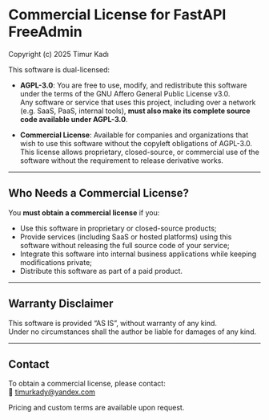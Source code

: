 # Commercial License for FastAPI FreeAdmin

Copyright (c) 2025 Timur Kadı

This software is dual-licensed:

- **AGPL-3.0**: You are free to use, modify, and redistribute this software under the terms of the GNU Affero General Public License v3.0.  
  Any software or service that uses this project, including over a network (e.g. SaaS, PaaS, internal tools), **must also make its complete source code available under AGPL-3.0**.

- **Commercial License**: Available for companies and organizations that wish to use this software without the copyleft obligations of AGPL-3.0.  
  This license allows proprietary, closed-source, or commercial use of the software without the requirement to release derivative works.

---

## Who Needs a Commercial License?

You **must obtain a commercial license** if you:
- Use this software in proprietary or closed-source products;
- Provide services (including SaaS or hosted platforms) using this software without releasing the full source code of your service;
- Integrate this software into internal business applications while keeping modifications private;
- Distribute this software as part of a paid product.

---

## Warranty Disclaimer

This software is provided “AS IS”, without warranty of any kind.  
Under no circumstances shall the author be liable for damages of any kind.

---

## Contact

To obtain a commercial license, please contact:  
📧 timurkady@yandex.com

Pricing and custom terms are available upon request.
